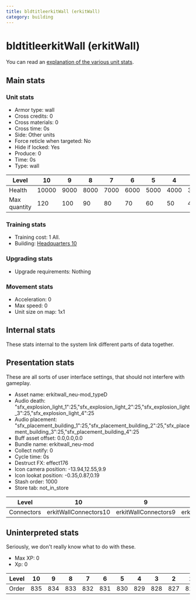 ```yaml
---
title: bldtitleerkitWall (erkitWall)
category: building
---
```


# bldtitleerkitWall (erkitWall)

You can read an [explanation  of the various unit stats](unitexplained.md).

## Main stats

### Unit stats

  * Armor type: wall
  * Cross credits: 0
  * Cross materials: 0
  * Cross time: 0s
  * Side: Other units
  * Force reticle when targeted: No
  * Hide if locked: Yes
  * Produce: 0
  * Time: 0s
  * Type: wall

|Level       |10   |9   |8   |7   |6   |5   |4   |3   |2   |1   |
|------------|-----|----|----|----|----|----|----|----|----|----|
|Health      |10000|9000|8000|7000|6000|5000|4000|3000|2000|1000|
|Max quantity|120  |100 |90  |80  |70  |60  |50  |40  |30  |20  |


### Training stats

  * Training cost: 1 All.
  * Building: [Headquarters 10](smugglerHQ.html)

### Upgrading stats

  * Upgrade requirements: Nothing

### Movement stats

  * Acceleration: 0
  * Max speed: 0
  * Unit size on map: 1x1

## Internal stats

These stats internal to the system link different parts of data together.


## Presentation stats

These are all sorts of user interface settings, that should not interfere with gameplay.

  * Asset name: erkitwall_neu-mod_typeD
  * Audio death: "sfx_explosion_light_1":25,"sfx_explosion_light_2":25,"sfx_explosion_light_3":25,"sfx_explosion_light_4":25
  * Audio placement: "sfx_placement_building_1":25,"sfx_placement_building_2":25,"sfx_placement_building_3":25,"sfx_placement_building_4":25
  * Buff asset offset: 0.0,0.0,0.0
  * Bundle name: erkitwall_neu-mod
  * Collect notify: 0
  * Cycle time: 0s
  * Destruct FX: effect176
  * Icon camera position: -13.94,12.55,9.9
  * Icon lookat position: -0.35,0.87,0.19
  * Stash order: 1000
  * Store tab: not_in_store

|Level     |10                   |9                   |8                   |7                   |6                   |5                   |4                   |3                   |2                   |1                   |
|----------|---------------------|--------------------|--------------------|--------------------|--------------------|--------------------|--------------------|--------------------|--------------------|--------------------|
|Connectors|erkitWallConnectors10|erkitWallConnectors9|erkitWallConnectors8|erkitWallConnectors7|erkitWallConnectors6|erkitWallConnectors5|erkitWallConnectors4|erkitWallConnectors3|erkitWallConnectors2|erkitWallConnectors1|


## Uninterpreted stats

Seriously, we don't really know what to do with these.

  * Max XP: 0
  * Xp: 0

|Level|10 |9  |8  |7  |6  |5  |4  |3  |2  |1  |
|-----|---|---|---|---|---|---|---|---|---|---|
|Order|835|834|833|832|831|830|829|828|827|826|


